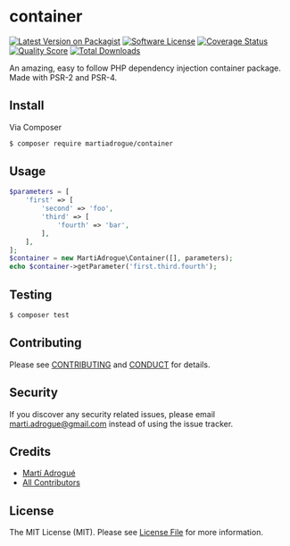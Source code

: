 # container

[![Latest Version on Packagist][ico-version]][link-packagist]
[![Software License][ico-license]](LICENSE.md)
[![Coverage Status][ico-scrutinizer]][link-scrutinizer]
[![Quality Score][ico-code-quality]][link-code-quality]
[![Total Downloads][ico-downloads]][link-downloads]

An amazing, easy to follow PHP dependency injection container package. Made with PSR-2 and PSR-4.

## Install

Via Composer

``` bash
$ composer require martiadrogue/container
```

## Usage

``` php
$parameters = [
    'first' => [
        'second' => 'foo',
        'third' => [
            'fourth' => 'bar',
        ],
    ],
];
$container = new MartiAdrogue\Container([], parameters);
echo $container->getParameter('first.third.fourth');
```

## Testing

``` bash
$ composer test
```

## Contributing

Please see [CONTRIBUTING](CONTRIBUTING.md) and [CONDUCT](CONDUCT.md) for details.

## Security

If you discover any security related issues, please email marti.adrogue@gmail.com instead of using the issue tracker.

## Credits

- [Martí Adrogué][link-author]
- [All Contributors][link-contributors]

## License

The MIT License (MIT). Please see [License File](LICENSE.md) for more information.

[ico-version]: https://img.shields.io/packagist/v/martiadrogue/container.svg?style=flat-square
[ico-license]: https://img.shields.io/badge/license-MIT-brightgreen.svg?style=flat-square
[ico-scrutinizer]: https://img.shields.io/scrutinizer/coverage/g/martiadrogue/container.svg?style=flat-square
[ico-code-quality]: https://img.shields.io/scrutinizer/g/martiadrogue/container.svg?style=flat-square
[ico-downloads]: https://img.shields.io/packagist/dt/martiadrogue/container.svg?style=flat-square

[link-packagist]: https://packagist.org/packages/martiadrogue/container
[link-scrutinizer]: https://scrutinizer-ci.com/g/martiadrogue/container/code-structure
[link-code-quality]: https://scrutinizer-ci.com/g/martiadrogue/container
[link-downloads]: https://packagist.org/packages/martiadrogue/container
[link-author]: https://github.com/martiadrogue
[link-contributors]: ../../contributors
